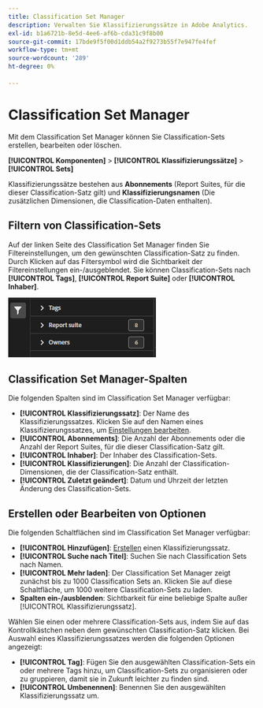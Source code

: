 ```yaml
---
title: Classification Set Manager
description: Verwalten Sie Klassifizierungssätze in Adobe Analytics.
exl-id: b1a6721b-8e5d-4ee6-af6b-cda31c9f8b00
source-git-commit: 17bde9f5f00d1ddb54a2f9273b55f7e947fe4fef
workflow-type: tm+mt
source-wordcount: '289'
ht-degree: 0%

---
```


# Classification Set Manager

Mit dem Classification Set Manager können Sie Classification-Sets erstellen, bearbeiten oder löschen.

**[!UICONTROL Komponenten]** > **[!UICONTROL Klassifizierungssätze]** > **[!UICONTROL Sets]**

Klassifizierungssätze bestehen aus **Abonnements** (Report Suites, für die dieser Classification-Satz gilt) und **Klassifizierungsnamen** (Die zusätzlichen Dimensionen, die Classification-Daten enthalten).

## Filtern von Classification-Sets

Auf der linken Seite des Classification Set Manager finden Sie Filtereinstellungen, um den gewünschten Classification-Satz zu finden. Durch Klicken auf das Filtersymbol wird die Sichtbarkeit der Filtereinstellungen ein-/ausgeblendet. Sie können Classification-Sets nach **[!UICONTROL Tags]**, **[!UICONTROL Report Suite]** oder **[!UICONTROL Inhaber]**.

![Klassifizierungsset-Filter](../assets/classification-set-filters.png)

## Classification Set Manager-Spalten

Die folgenden Spalten sind im Classification Set Manager verfügbar:

* **[!UICONTROL Klassifizierungssatz]**: Der Name des Klassifizierungssatzes. Klicken Sie auf den Namen eines Klassifizierungssatzes, um [Einstellungen bearbeiten](settings.md).
* **[!UICONTROL Abonnements]**: Die Anzahl der Abonnements oder die Anzahl der Report Suites, für die dieser Classification-Satz gilt.
* **[!UICONTROL Inhaber]**: Der Inhaber des Classification-Sets.
* **[!UICONTROL Klassifizierungen]**: Die Anzahl der Classification-Dimensionen, die der Classification-Satz enthält.
* **[!UICONTROL Zuletzt geändert]**: Datum und Uhrzeit der letzten Änderung des Classification-Sets.

## Erstellen oder Bearbeiten von Optionen

Die folgenden Schaltflächen sind im Classification Set Manager verfügbar:

* **[!UICONTROL Hinzufügen]**: [Erstellen](create.md) einen Klassifizierungssatz.
* **[!UICONTROL Suche nach Titel]**: Suchen Sie nach Classification Sets nach Namen.
* **[!UICONTROL Mehr laden]**: Der Classification Set Manager zeigt zunächst bis zu 1000 Classification Sets an. Klicken Sie auf diese Schaltfläche, um 1000 weitere Classification-Sets zu laden.
* **Spalten ein-/ausblenden**: Sichtbarkeit für eine beliebige Spalte außer [!UICONTROL Klassifizierungssatz].

Wählen Sie einen oder mehrere Classification-Sets aus, indem Sie auf das Kontrollkästchen neben dem gewünschten Classification-Satz klicken. Bei Auswahl eines Klassifizierungssatzes werden die folgenden Optionen angezeigt:

* **[!UICONTROL Tag]**: Fügen Sie den ausgewählten Classification-Sets ein oder mehrere Tags hinzu, um Classification-Sets zu organisieren oder zu gruppieren, damit sie in Zukunft leichter zu finden sind.
* **[!UICONTROL Umbenennen]**: Benennen Sie den ausgewählten Klassifizierungssatz um.
